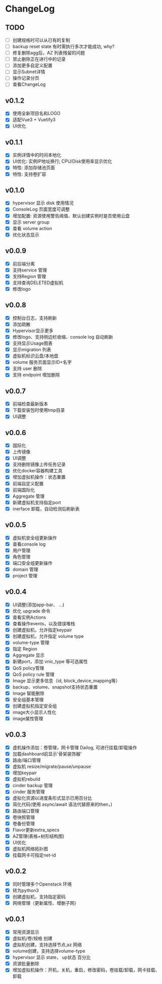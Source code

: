 # ChangeLog

## TODO

- [ ] 创建规格时可以从已有的复制
- [ ] backup reset state 有时需执行多次才能成功, why?
- [ ] 修复删除agg后，AZ 列表残留的问题
- [ ] 禁止删除正在进行中的记录
- [ ] 添加更多自定义配置
- [ ] 显示Subnet详情
- [ ] 操作记录分页
- [ ] 查看ChangeLog

## v0.1.2
- [X] 使用全新项目名和LOGO
- [X] 适配Vue3 + Vuetify3
- [X] UI优化

## v0.1.1
- [X] 实例详情中的时间本地化
- [X] UI优化: 实例IP地址换行; CPU/Disk使用率显示优化
- [X] 特性: 添加存储池页面
- [X] 特性: 支持卷扩容

## v0.1.0
- [x] hypervisor 显示 disk 使用情况
- [x] ConsoleLog 页面宽度可调整
- [x] 增加配置: 资源使用警告阈值、默认创建实例时是否使用云盘
- [X] 显示 server group
- [X] 查看 volume action
- [X] 优化状态显示

## v0.0.9
- [X] 前后端分离
- [X] 支持service 管理
- [X] 支持Region 管理
- [X] 支持查询DELETED虚拟机
- [X] 修改logo

## v0.0.8

- [x] 控制台日志，支持刷新
- [x] 添加疏散
- [x] Hypervisor显示更多
- [x] 修改logo、支持侧边栏收缩、console log 自动刷新
- [x] 支持显示Usage图表
- [x] 显示migration 列表
- [x] 虚拟机标识云盘/本地盘
- [x] volume 服务页面显示ID+名字
- [x] 支持 user 删除
- [x] 支持 endpoint 增加删除

## v0.0.7

- [x] 前端检查最新版本
- [x] 下载安装包时使用tmp目录
- [x] UI调整

## v0.0.6

- [x] 国际化
- [x] 上传镜像
- [x] UI调整
- [x] 支持删除镜像上传任务记录
- [x] 优化docker容器构建工具
- [x] 增加虚拟机操作：状态重置
- [x] 前端自定义配置
- [x] 前端国际化
- [x] Aggregate 管理
- [x] 新建虚拟机支持指定port
- [x] inerface 卸载，自动检测后刷新表

## v0.0.5

- [x] 虚拟机安全组更新操作
- [x] 查看console log
- [x] 用户管理
- [x] 角色管理
- [x] 端口安全组更新操作
- [x] domain 管理
- [x] project 管理

## v0.0.4

- [x] UI调整(添加app-bar、 ...)
- [x] 优化 upgrade 命令
- [x] 查看实例Actions
- [x] 查看操作events，以及错误堆栈
- [x] 创建虚拟机，允许指定keypair
- [x] 创建虚拟机，允许指定 volume type
- [x] volume-type 管理
- [x] 指定 Region
- [x] Aggregate 显示
- [x] 新建port，添加 vnic_type 等可选属性
- [x] QoS policy管理
- [x] QoS policy rule 管理
- [x] Image 显示更多信息（id, block_device_mapping等）
- [x] backup、volume、snapshot支持状态重置
- [x] Image 智能删除
- [x] 安全组基本管理
- [x] 创建虚拟机指定安全组
- [x] image大小显示人性化
- [x] image属性管理

## v0.0.3

- [x] 虚机操作添加：卷管理，网卡管理 Dailog, 可进行挂载/卸载操作
- [x] 加载dashboard前显示'骨架装饰器'
- [x] 路由/端口管理
- [x] 虚拟机 resize/migrate/pause/unpause
- [x] 增加keypair
- [x] 虚拟机rebuild
- [x] cinder backup 管理
- [x] cinder 服务管理
- [x] 虚拟化资源以进度条形式显示已用百分比
- [x] 简化代码(使用 async/await 语法代替原来的then，)
- [x] 路由端口管理
- [x] 卷快照管理
- [x] 卷备份管理
- [x] Flavor更新extra_specs
- [x] AZ管理(表格+树形结构图)
- [x] UI优化
- [x] 虚拟机网络拓扑图
- [x] 挂载网卡可指定net-id

## v0.0.2

- [x] 同时管理多个Openstack 环境
- [x] 转为python3
- [x] 创建虚拟机，支持指定密码
- [x] 网络管理（更新属性、增删子网）

## v0.0.1

- [x] 常用资源显示
- [x] 虚拟机/卷/规格 创建
- [x] 虚拟机创建，支持选择节点,az 网络
- [x] volume创建，支持选择volume-type
- [x] hypervisor 显示 state， up状态 百分比
- [x] 资源批量删除
- [x] 增加虚拟机操作：开机，关机，重启，修改密码，卷挂载/卸载，网卡挂载、卸载